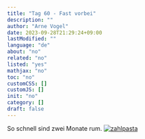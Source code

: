 ```yaml
---
title: "Tag 60 - Fast vorbei"
description: ""
author: "Arne Vogel"
date: 2023-09-28T21:29:24+09:00
lastModified: ""
language: "de"
about: "no"
related: "no"
listed: "yes"
mathjax: "no"
toc: "no"
customCSS: []
customJS: []
init: "no"
category: []
draft: false
---
```


So schnell sind zwei Monate rum.
[![zahlpasta](zahnpasta-small.jpg)](zahnpasta.jpg)

